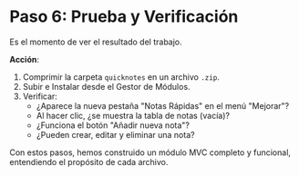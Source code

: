 # Paso 6: Prueba y Verificación

Es el momento de ver el resultado del trabajo.

**Acción**:

1. Comprimir la carpeta `quicknotes` en un archivo `.zip`.
2. Subir e Instalar desde el Gestor de Módulos.
3. Verificar:
   * ¿Aparece la nueva pestaña "Notas Rápidas" en el menú "Mejorar"?
   * Al hacer clic, ¿se muestra la tabla de notas (vacía)?
   * ¿Funciona el botón "Añadir nueva nota"?
   * ¿Pueden crear, editar y eliminar una nota?

Con estos pasos, hemos construido un módulo MVC completo y funcional, entendiendo el propósito de cada archivo.
